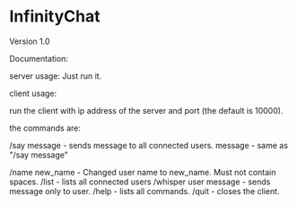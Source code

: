 # InfinityChat
Version 1.0

Documentation:

server usage: 
Just run it.

client usage:

run the client with ip address of the server and port (the default is 10000).

the commands are:

/say message - sends message to  all connected users.
message - same as "/say message"

/name new_name - Changed user name to new_name. Must not contain spaces.
/list - lists all connected users
/whisper user message - sends message only to user.
/help - lists all commands.
/quit - closes the client.
